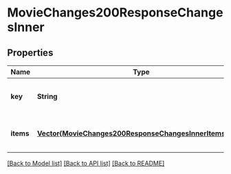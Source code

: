 # MovieChanges200ResponseChangesInner


## Properties
Name | Type | Description | Notes
------------ | ------------- | ------------- | -------------
**key** | **String** |  | [optional] [default to nothing]
**items** | [**Vector{MovieChanges200ResponseChangesInnerItemsInner}**](MovieChanges200ResponseChangesInnerItemsInner.md) |  | [optional] [default to nothing]


[[Back to Model list]](../README.md#models) [[Back to API list]](../README.md#api-endpoints) [[Back to README]](../README.md)


